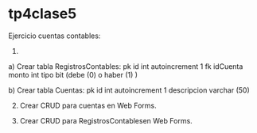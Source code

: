# tp4clase5

Ejercicio cuentas contables:

1)
a) Crear tabla RegistrosContables:
pk id int autoincrement 1
fk idCuenta
monto int
tipo bit (debe (0) o haber (1) )


b) Crear tabla Cuentas:
pk id int autoincrement 1
descripcion varchar (50)

2) Crear CRUD para cuentas en Web Forms.

3) Crear CRUD para RegistrosContablesen Web Forms.
